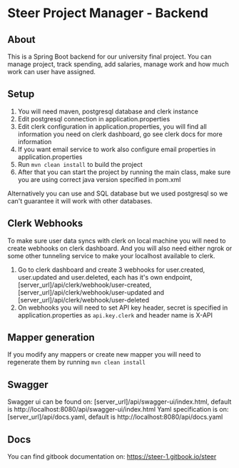 # Steer Project Manager - Backend
## About
This is a Spring Boot backend for our university final project. 
You can manage project, track spending, add salaries, manage work and how much work can user have assigned.

## Setup 
1. You will need maven, postgresql database and clerk instance
2. Edit postgresql connection in application.properties
3. Edit clerk configuration in application.properties, you will find all information you need on clerk dashboard, go see clerk docs for more information
4. If you want email service to work also configure email properties in application.properties
5. Run `mvn clean install` to build the project
6. After that you can start the project by running the main class, make sure you are using correct java version specified in pom.xml

Alternatively you can use and SQL database but we used postgresql so we can't guarantee it will work with other databases.

## Clerk Webhooks
To make sure user data syncs with clerk on local machine you will need to create webhooks on clerk dashboard.
And you will also need either ngrok or some other tunneling service to make your localhost available to clerk.
1. Go to clerk dashboard and create 3 webhooks for user.created, user.updated and user.deleted, each has it's own endpoint, [server_url]/api/clerk/webhook/user-created, [server_url]/api/clerk/webhook/user-updated and [server_url]/api/clerk/webhook/user-deleted
2. On webhooks you will need to set API key header, secret is specified in application.properties as `api.key.clerk` and header name is X-API

## Mapper generation
If you modify any mappers or create new mapper you will need to regenerate them by running `mvn clean install`

## Swagger
Swagger ui can be found on: [server_url]/api/swagger-ui/index.html, default is http://localhost:8080/api/swagger-ui/index.html
Yaml specification is on: [server_url]/api/docs.yaml, default is http://localhost:8080/api/docs.yaml

## Docs
You can find gitbook documentation on: https://steer-1.gitbook.io/steer